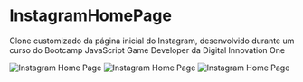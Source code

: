 # InstagramHomePage
Clone customizado da página inicial do Instagram, desenvolvido durante um curso do Bootcamp JavaScript Game Developer da Digital Innovation One


![Instagram Home Page](https://github.com/SilasRodrigues19/InstagramHomePage/blob/master/img/preview.png "Full screen")
![Instagram Home Page](https://github.com/SilasRodrigues19/InstagramHomePage/blob/master/img/preview2.png)
![Instagram Home Page](https://github.com/SilasRodrigues19/InstagramHomePage/blob/master/img/preview3.png)




